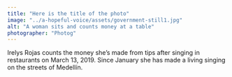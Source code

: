 ```yaml
---
title: "Here is the title of the photo"
image: "../a-hopeful-voice/assets/government-still1.jpg"
alt: "A woman sits and counts money at a table"
photographer: "Photog"
---
```

Irelys Rojas counts the money she’s made from tips after singing in restaurants on March 13, 2019. Since January she has made a living singing on the streets of Medellín. 
